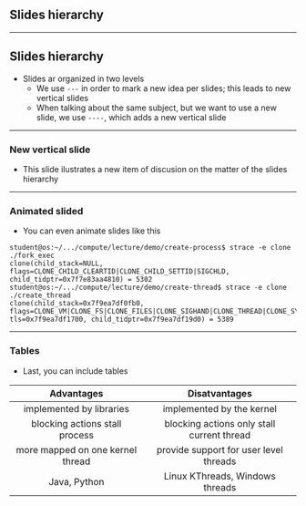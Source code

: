 ## Slides hierarchy

----

## Slides hierarchy

* Slides ar organized in two levels
    * We use `---` in order to mark a new idea per slides; this leads to new vertical slides
    * When talking about the same subject, but we want to use a new slide, we use `----`, which adds a new vertical slide

----

### New vertical slide

* This slide ilustrates a new item of discusion on the matter of the slides hierarchy

---

### Animated slided

* You can even animate slides like this

``` [1 - 2 | 3 - 4]
student@os:~/.../compute/lecture/demo/create-process$ strace -e clone ./fork_exec
clone(child_stack=NULL, flags=CLONE_CHILD_CLEARTID|CLONE_CHILD_SETTID|SIGCHLD, child_tidptr=0x7f7e83aa4810) = 5302
student@os:~/.../compute/lecture/demo/create-thread$ strace -e clone ./create_thread
clone(child_stack=0x7f9ea7df0fb0, flags=CLONE_VM|CLONE_FS|CLONE_FILES|CLONE_SIGHAND|CLONE_THREAD|CLONE_SYSVSEM|CLONE_SETTLS|CLONE_PARENT_SETTID|CLONE_CHILD_CLEARTID, tls=0x7f9ea7df1700, child_tidptr=0x7f9ea7df19d0) = 5389
```

---

### Tables

* Last, you can include tables

| Advantages                       | Disatvantages                              |
| :------------------------------: | :----------------------------------------: |
| implemented by libraries         | implemented by the kernel                  |
| blocking actions stall process   | blocking actions only stall current thread |
| more mapped on one kernel thread | provide support for user level threads     |
| Java, Python                     | Linux KThreads, Windows threads            |
